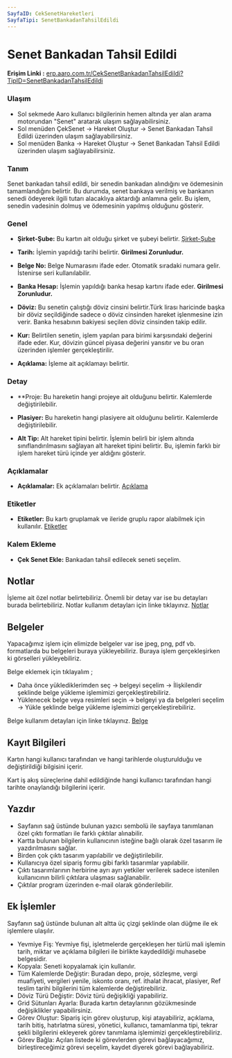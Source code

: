 ```yaml
---
SayfaID: CekSenetHareketleri
SayfaTipi: SenetBankadanTahsilEdildi
---
```


# Senet Bankadan Tahsil Edildi

**Erişim Linki :** [erp.aaro.com.tr/CekSenetBankadanTahsilEdildi?TipID=SenetBankadanTahsilEdildi](erp.aaro.com.tr/CekSenetBankadanTahsilEdildi?TipID=SenetBankadanTahsilEdildi)

### Ulaşım

- Sol sekmede Aaro kullanıcı bilgilerinin hemen altında yer alan arama motorundan "Senet" aratarak ulaşım sağlayabilirsiniz.
- Sol menüden ÇekSenet -> Hareket Oluştur -> Senet Bankadan Tahsil Edildi üzerinden ulaşım sağlayabilirsiniz. 
- Sol menüden Banka -> Hareket Oluştur -> Senet Bankadan Tahsil Edildi üzerinden ulaşım sağlayabilirsiniz. 

### Tanım 

Senet bankadan tahsil edildi, bir senedin bankadan alındığını ve ödemesinin tamamlandığını belirtir. 
Bu durumda, senet bankaya verilmiş ve bankanın senedi ödeyerek ilgili tutarı alacaklıya aktardığı anlamına gelir. 
Bu işlem, senedin vadesinin dolmuş ve ödemesinin yapılmış olduğunu gösterir.

### Genel 

- **Şirket-Şube:** Bu kartın ait olduğu şirket ve şubeyi belirtir. [Şirket-Şube](../TemelOzellikler/SirketSubeHareket.md)

- **Tarih:** İşlemin yapıldığı tarihi belirtir. **Girilmesi Zorunludur.**
 
- **Belge No:** Belge Numarasını ifade eder. Otomatik sıradaki numara gelir. İstenirse seri kullanılabilir.

- **Banka Hesap:** İşlemin yapıldığı banka hesap kartını ifade eder. **Girilmesi Zorunludur.**

- **Döviz:** Bu senetin çalıştığı döviz cinsini belirtir.Türk lirası haricinde başka bir döviz seçildiğinde sadece o döviz cinsinden hareket işlenmesine izin verir. 
Banka hesabının bakiyesi seçilen döviz cinsinden takip edilir.

- **Kur:** Belirtilen senetin, işlem yapılan para birimi karşısındaki değerini ifade eder. 
Kur, dövizin güncel piyasa değerini yansıtır ve bu oran üzerinden işlemler gerçekleştirilir.

- **Açıklama:** İşleme ait açıklamayı belirtir.

### Detay

- **Proje: Bu hareketin hangi projeye ait olduğunu belirtir. Kalemlerde değiştirilebilir.

- **Plasiyer:** Bu hareketin hangi plasiyere ait olduğunu belirtir. Kalemlerde değiştirilebilir.

- **Alt Tip:** Alt hareket tipini belirtir. İşlemin belirli bir işlem altında sınıflandırılmasını sağlayan alt hareket tipini belirtir. 
Bu, işlemin farklı bir işlem hareket türü içinde yer aldığını gösterir.

### Açıklamalar

- **Açıklamalar:** Ek açıklamaları belirtir. [Açıklama](../TemelOzellikler/Aciklama.md)

### Etiketler

- **Etiketler:** Bu kartı gruplamak ve ileride gruplu rapor alabilmek için kullanılır. [Etiketler](../TemelOzellikler/Etiketler.md)

### Kalem Ekleme 

- **Çek Senet Ekle:** Bankadan tahsil edilecek seneti seçelim.

## Notlar 

İşleme ait özel notlar belirtebiliriz. 
Önemli bir detay var ise bu detayları burada belirtebiliriz.
Notlar kullanım detayları için linke tıklayınız. [Notlar](../TemelOzellikler/Notlar.md)

## Belgeler

Yapacağımız işlem için elimizde belgeler var ise jpeg, png, pdf vb. formatlarda bu belgeleri buraya yükleyebiliriz.
Buraya işlem gerçekleşirken ki görselleri yükleyebiliriz.

Belge eklemek için tıklayalım ;

- Daha önce yüklediklerimden seç -> belgeyi seçelim -> İlişkilendir şeklinde belge yükleme işlemimizi gerçekleştirebiliriz.
- Yüklenecek belge veya resimleri seçin -> belgeyi ya da belgeleri seçelim -> Yükle şeklinde belge yükleme işlemimizi gerçekleştirebiliriz.

Belge kullanım detayları için linke tıklayınız. [Belge](../TemelOzellikler/Belgeler.md)

## Kayıt Bilgileri

Kartın hangi kullanıcı tarafından ve hangi tarihlerde oluşturulduğu ve değiştirildiği bilgisini içerir.

Kart iş akış süreçlerine dahil edildiğinde hangi kullanıcı tarafından hangi tarihte onaylandığı bilgilerini içerir. 

## Yazdır

- Sayfanın sağ üstünde bulunan yazıcı sembolü ile sayfaya tanımlanan özel çıktı formatları ile farklı çıktılar alınabilir. 
- Kartta bulunan bilgilerin kullanıcının isteğine bağlı olarak özel tasarım ile yazdırılmasını sağlar.
- Birden çok çıktı tasarım yapılabilir ve değiştirilebilir.
- Kullanıcıya özel sipariş formu gibi farklı tasarımlar yapılabilir.
- Çıktı tasarımlarının herbirine ayrı ayrı yetkiler verilerek sadece istenilen kullanıcının bilirli çıktılara ulaşması sağlanabilir.
- Çıktılar program üzerinden e-mail olarak gönderilebilir. 

## Ek İşlemler

 Sayfanın sağ üstünde bulunan alt altta üç çizgi şeklinde olan düğme ile ek işlemlere ulaşılır.
- Yevmiye Fiş: Yevmiye fişi, işletmelerde gerçekleşen her türlü mali işlemin tarih, miktar ve açıklama bilgileri ile birlikte kaydedildiği muhasebe belgesidir.
- Kopyala: Seneti kopyalamak için kullanılır.
- Tüm Kalemlerde Değiştir: Buradan depo, proje, sözleşme, vergi muafiyeti, vergileri yenile, iskonto oranı, ref. ithalat ihracat, plasiyer, Ref teslim tarihi bilgilerini tüm kalemlerde değiştirebiliriz.
- Döviz Türü Değiştir: Döviz türü değişikliği yapabiliriz.
- Grid Sütunları Ayarla: Burada kartın detaylarının gözükmesinde değişiklikler yapabilirsiniz.
- Görev Oluştur: Sipariş için görev oluşturup, kişi atayabiliriz, açıklama, tarih bitiş, hatırlatma süresi, yönetici, kullanıcı, tamamlanma tipi, tekrar şekli bilgilerini ekleyerek görev tanımlama işlemimizi gerçekleştirebiliriz.
- Görev Bağla: Açılan listede ki görevlerden görevi bağlayacağımız, birleştireceğimiz görevi seçelim, kaydet diyerek görevi bağlayabiliriz.